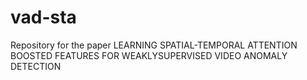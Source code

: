 # vad-sta
Repository for the paper LEARNING SPATIAL-TEMPORAL ATTENTION BOOSTED FEATURES FOR WEAKLYSUPERVISED VIDEO ANOMALY DETECTION
